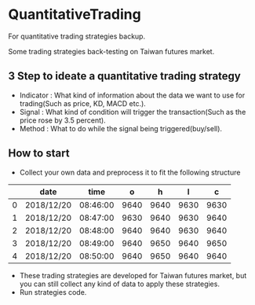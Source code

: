 # QuantitativeTrading

For quantitative trading strategies backup.

Some trading strategies back-testing on Taiwan futures market. 

## 3 Step to ideate a quantitative trading strategy
- Indicator : What kind of information about the data we want to use for trading(Such as price, KD, MACD etc.).
- Signal : What kind of condition will trigger the transaction(Such as the price rose by 3.5 percent).
- Method : What to do while the signal being triggered(buy/sell).


## How to start

- Collect your own data and preprocess it to fit the following structure

|  | date | time | o | h | l | c | 
| --- | --- | --- | --- | --- | --- | --- |
| 0 | 2018/12/20 | 08:46:00 | 9640 | 9640 | 9630 | 9630 |
| 1 | 2018/12/20 | 08:47:00 | 9630 | 9640 | 9630 | 9640 |
| 2 | 2018/12/20 | 08:48:00 | 9640 | 9640 | 9630 | 9640 |
| 3 | 2018/12/20 | 08:49:00 | 9640 | 9650 | 9640 | 9650 |
| 4 | 2018/12/20 | 08:50:00 | 9640 | 9650 | 9640 | 9640 |

- These trading strategies are developed for Taiwan futures market, but you can still collect any kind of data to apply these strategies.
- Run strategies code.
